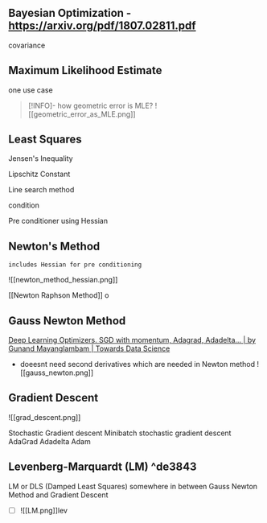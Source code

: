 ## Bayesian Optimization - https://arxiv.org/pdf/1807.02811.pdf

covariance

## Maximum Likelihood Estimate
one use case
>[!INFO]- how geometric error is MLE?
>![[geometric_error_as_MLE.png]]

## Least Squares


Jensen's Inequality

Lipschitz Constant

Line search method

condition

Pre conditioner using Hessian

## Newton's Method 
	includes Hessian for pre conditioning

![[newton_method_hessian.png]]


[[Newton Raphson Method]]
o

## Gauss Newton Method 

[Deep Learning Optimizers. SGD with momentum, Adagrad, Adadelta… | by Gunand Mayanglambam | Towards Data Science](https://towardsdatascience.com/deep-learning-optimizers-436171c9e23f)

- doeesnt need second derivatives which are needed in Newton method
![[gauss_newton.png]]


## Gradient Descent

![[grad_descent.png]]

Stochastic Gradient descent
Minibatch stochastic gradient descent
AdaGrad
Adadelta
Adam

## Levenberg-Marquardt (LM) ^de3843

LM or DLS (Damped Least Squares)
somewhere in between Gauss Newton Method and Gradient Descent
- [ ] ![[LM.png]]lev